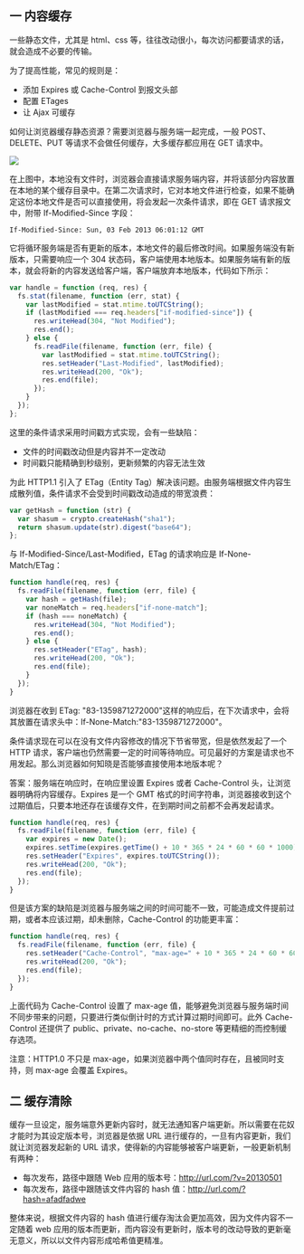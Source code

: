 ## 一 内容缓存

一些静态文件，尤其是 html、css 等，往往改动很小，每次访问都要请求的话，就会造成不必要的传输。

为了提高性能，常见的规则是：

- 添加 Expires 或 Cache-Control 到报文头部
- 配置 ETages
- 让 Ajax 可缓存

如何让浏览器缓存静态资源？需要浏览器与服务端一起完成，一般 POST、DELETE、PUT 等请求不会做任何缓存，大多缓存都应用在 GET 请求中。

![](../images/node/session-01.png)

在上图中，本地没有文件时，浏览器会直接请求服务端内容，并将该部分内容放置在本地的某个缓存目录中。在第二次请求时，它对本地文件进行检查，如果不能确定这份本地文件是否可以直接使用，将会发起一次条件请求，即在 GET 请求报文中，附带 If-Modified-Since 字段：

```
If-Modified-Since: Sun, 03 Feb 2013 06:01:12 GMT
```

它将循环服务端是否有更新的版本，本地文件的最后修改时间。如果服务端没有新版本，只需要响应一个 304 状态码，客户端使用本地版本。如果服务端有新的版本，就会将新的内容发送给客户端，客户端放弃本地版本，代码如下所示：

```js
var handle = function (req, res) {
  fs.stat(filename, function (err, stat) {
    var lastModified = stat.mtime.toUTCString();
    if (lastModified === req.headers["if-modified-since"]) {
      res.writeHead(304, "Not Modified");
      res.end();
    } else {
      fs.readFile(filename, function (err, file) {
        var lastModified = stat.mtime.toUTCString();
        res.setHeader("Last-Modified", lastModified);
        res.writeHead(200, "Ok");
        res.end(file);
      });
    }
  });
};
```

这里的条件请求采用时间戳方式实现，会有一些缺陷：

- 文件的时间戳改动但是内容并不一定改动
- 时间戳只能精确到秒级别，更新频繁的内容无法生效

为此 HTTP1.1 引入了 ETag（Entity Tag）解决该问题。由服务端根据文件内容生成散列值，条件请求不会受到时间戳改动造成的带宽浪费：

```js
var getHash = function (str) {
  var shasum = crypto.createHash("sha1");
  return shasum.update(str).digest("base64");
};
```

与 If-Modified-Since/Last-Modified，ETag 的请求响应是 If-None-Match/ETag：

```js
function handle(req, res) {
  fs.readFile(filename, function (err, file) {
    var hash = getHash(file);
    var noneMatch = req.headers["if-none-match"];
    if (hash === noneMatch) {
      res.writeHead(304, "Not Modified");
      res.end();
    } else {
      res.setHeader("ETag", hash);
      res.writeHead(200, "Ok");
      res.end(file);
    }
  });
}
```

浏览器在收到 ETag: "83-1359871272000"这样的响应后，在下次请求中，会将其放置在请求头中：If-None-Match:"83-1359871272000"。

条件请求现在可以在没有文件内容修改的情况下节省带宽，但是依然发起了一个 HTTP 请求，客户端也仍然需要一定的时间等待响应。可见最好的方案是请求也不用发起。那么浏览器如何知晓是否能够直接使用本地版本呢？

答案：服务端在响应时，在响应里设置 Expires 或者 Cache-Control 头，让浏览器明确将内容缓存。Expires 是一个 GMT 格式的时间字符串，浏览器接收到这个过期值后，只要本地还存在该缓存文件，在到期时间之前都不会再发起请求。

```js
function handle(req, res) {
  fs.readFile(filename, function (err, file) {
    var expires = new Date();
    expires.setTime(expires.getTime() + 10 * 365 * 24 * 60 * 60 * 1000);
    res.setHeader("Expires", expires.toUTCString());
    res.writeHead(200, "Ok");
    res.end(file);
  });
}
```

但是该方案的缺陷是浏览器与服务端之间的时间可能不一致，可能造成文件提前过期，或者本应该过期，却未删除，Cache-Control 的功能更丰富：

```js
function handle(req, res) {
  fs.readFile(filename, function (err, file) {
    res.setHeader("Cache-Control", "max-age=" + 10 * 365 * 24 * 60 * 60 * 1000);
    res.writeHead(200, "Ok");
    res.end(file);
  });
}
```

上面代码为 Cache-Control 设置了 max-age 值，能够避免浏览器与服务端时间不同步带来的问题，只要进行类似倒计时的方式计算过期时间即可。此外 Cache-Control 还提供了 public、private、no-cache、no-store 等更精细的而控制缓存选项。

注意：HTTP1.0 不只是 max-age，如果浏览器中两个值同时存在，且被同时支持，则 max-age 会覆盖 Expires。

## 二 缓存清除

缓存一旦设定，服务端意外更新内容时，就无法通知客户端更新。所以需要在花奴才能时为其设定版本号，浏览器是依据 URL 进行缓存的，一旦有内容更新，我们就让浏览器发起新的 URL 请求，使得新的内容能够被客户端更新，一般更新机制有两种：

- 每次发布，路径中跟随 Web 应用的版本号：http://url.com/?v=20130501
- 每次发布，路径中跟随该文件内容的 hash 值：http://url.com/?hash=afadfadwe

整体来说，根据文件内容的 hash 值进行缓存淘汰会更加高效，因为文件内容不一定随着 web 应用的版本而更新，而内容没有更新时，版本号的改动导致的更新毫无意义，所以以文件内容形成哈希值更精准。
